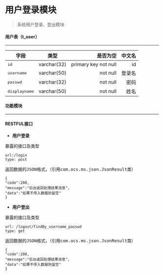用户登录模块
===================
> 系统用户登录、登出模块

#### <i class="icon-file"></i>用户表（t_user）
-------------
| 字段        | 类型           | 是否为空  | 中文名  |
| ------------- |:-------------:| -----:| -----:|
| <kbd>id</kbd>      | varchar(32) | primary key not null |	id |
| <kbd>username</kbd>      | varchar(50)      |   not null |   登录名 |
| <kbd>passwd</kbd> | varchar(32)      |    not null |    密码 |
| <kbd>displayname</kbd> | varchar(50)      |    not null |    姓名 |

#### <i class="icon-cog"></i>功能模块
-------------
#### RESTFUL接口
* **用户登录**

<kbd>暴露的接口及类型</kbd>
```
url:/login
type: post
```

<kbd>返回数据的JSON格式，（引用com.ocs.ms.json.JsonResult类）</kbd>
```
{
"code":200,
"message":"后台返回处理结果消息",
"data":"如果不传入数据则留空"
}
```
* **用户登出**

<kbd>暴露的接口及类型</kbd>
```
url: /logout/findBy_username_passwd
type: get
```

<kbd>返回数据的JSON格式，（引用com.ocs.ms.json.JsonResult类）</kbd>
```
{
"code":200,
"message":"后台返回处理结果消息",
"data":"如果不传入数据则留空"
}
```
